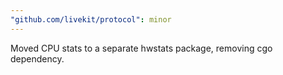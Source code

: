 ```yaml
---
"github.com/livekit/protocol": minor
---
```


Moved CPU stats to a separate hwstats package, removing cgo dependency.
